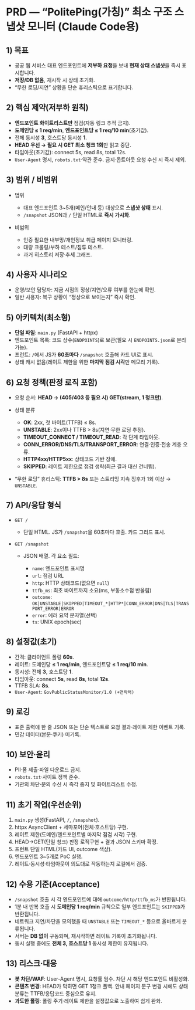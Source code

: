 # PRD — “PolitePing(가칭)” 최소 구조 스냅샷 모니터 (Claude Code용)

## 1) 목표

* 공공 웹 서비스 대표 엔드포인트에 **저부하 요청**을 보내 **현재 상태 스냅샷**을 즉시 표시합니다.
* **저장/DB 없음**, 재시작 시 상태 초기화.
* “무한 로딩/지연” 상황을 단순 휴리스틱으로 표기합니다.

## 2) 핵심 제약(저부하 원칙)

* **엔드포인트 화이트리스트만** 점검(자동 링크 추적 금지).
* **도메인당 ≤ 1 req/min**, **엔드포인트당 ≤ 1 req/10 min**(초기값).
* 전체 동시성 **3**, 호스트당 동시성 **1**.
* **HEAD 우선 → 필요 시 GET 최소 청크 1회**만 읽고 중단.
* 타임아웃(초기값): connect 5s, read 8s, total 12s.
* `User-Agent` 명시, `robots.txt`·약관 준수. 금지·옵트아웃 요청 수신 시 즉시 제외.

## 3) 범위 / 비범위

* 범위

  * 대표 엔드포인트 3~5개(메인/안내 등) 대상으로 **스냅샷 상태** 표시.
  * `/snapshot` JSON과 `/` 단일 HTML로 **즉시 가시화**.
* 비범위

  * 인증 필요한 내부망/개인정보 취급 페이지 모니터링.
  * 대량 크롤링/부하 테스트/침투 테스트.
  * 과거 히스토리 저장·추세 그래프.

## 4) 사용자 시나리오

* 운영/보안 담당자: 지금 시점의 정상/지연/오류 여부를 한눈에 확인.
* 일반 사용자: 복구 상황이 “정상으로 보이는지” 즉시 확인.

## 5) 아키텍처(최소형)

* **단일 파일**: `main.py` (FastAPI + httpx)
* 엔드포인트 목록: 코드 상수(`ENDPOINTS`)로 보관(필요 시 `ENDPOINTS.json`로 분리 가능).
* 프런트: `/`에서 JS가 **60초마다** `/snapshot` 호출해 카드 UI로 표시.
* 상태 캐시 없음(레이트 제한을 위한 **마지막 점검 시각**만 메모리 기록).

## 6) 요청 정책(판정 로직 포함)

* 요청 순서: **HEAD → (405/403 등 필요 시) GET(stream, 1 청크만)**.
* 상태 분류

  * **OK**: 2xx, 첫 바이트(TTFB) ≤ 8s.
  * **UNSTABLE**: 2xx이나 TTFB > 8s(지연·무한 로딩 추정).
  * **TIMEOUT_CONNECT / TIMEOUT_READ**: 각 단계 타임아웃.
  * **CONN_ERROR/DNS/TLS/TRANSPORT_ERROR**: 연결·인증·전송 계층 오류.
  * **HTTP4xx/HTTP5xx**: 상태코드 기반 장애.
  * **SKIPPED**: 레이트 제한으로 점검 생략(최근 결과 대신 건너뜀).
* “무한 로딩” 휴리스틱: **TTFB > 8s** 또는 스트리밍 지속 징후가 1회 이상 → `UNSTABLE`.

## 7) API/응답 형식

* `GET /`

  * 단일 HTML. JS가 `/snapshot`을 60초마다 호출. 카드 그리드 표시.
* `GET /snapshot`

  * JSON 배열. 각 요소 필드:

    * `name`: 엔드포인트 표시명
    * `url`: 점검 URL
    * `http`: HTTP 상태코드(없으면 `null`)
    * `ttfb_ms`: 최초 바이트까지 소요(ms, 부동소수점 반올림)
    * `outcome`: `OK|UNSTABLE|SKIPPED|TIMEOUT_*|HTTP*|CONN_ERROR|DNS|TLS|TRANSPORT_ERROR|ERROR`
    * `error`: 에러 요약 문자열(선택)
    * `ts`: UNIX epoch(sec)

## 8) 설정값(초기)

* 간격: 클라이언트 폴링 **60s**.
* 레이트: 도메인당 **≤ 1 req/min**, 엔드포인트당 **≤ 1 req/10 min**.
* 동시성: 전체 **3**, 호스트당 **1**.
* 타임아웃: connect **5s**, read **8s**, total **12s**.
* TTFB SLA: **8s**.
* `User-Agent`: `GovPublicStatusMonitor/1.0 (+연락처)`

## 9) 로깅

* 표준 출력에 한 줄 JSON 또는 단순 텍스트로 요청 결과·레이트 제한 이벤트 기록.
* 민감 데이터(본문·쿠키) 미기록.

## 10) 보안·윤리

* PII·폼 제출·파일 다운로드 금지.
* `robots.txt`·사이트 정책 준수.
* 기관의 차단·문의 수신 시 즉각 중지 및 화이트리스트 수정.

## 11) 초기 작업(우선순위)

1. `main.py` 생성(FastAPI, `/`, `/snapshot`).
2. httpx AsyncClient + 세마포어(전체·호스트당) 구현.
3. 레이트 제한(도메인/엔드포인트별 마지막 점검 시각) 구현.
4. HEAD→GET(단일 청크) 판정 로직구현 + 결과 JSON 스키마 확정.
5. 프런트 단일 HTML(카드 UI, outcome 색상).
6. 엔드포인트 3~5개로 PoC 실행.
7. 레이트·동시성·타임아웃이 의도대로 작동하는지 로컬에서 검증.

## 12) 수용 기준(Acceptance)

* `/snapshot` 호출 시 각 엔드포인트에 대해 `outcome/http/ttfb_ms`가 반환됩니다.
* 1분 내 반복 호출 시 **도메인당 1 req/min** 규칙으로 일부 엔드포인트는 `SKIPPED`가 반환됩니다.
* 네트워크 지연/차단을 모의했을 때 `UNSTABLE` 또는 `TIMEOUT_*` 등으로 올바르게 분류됩니다.
* 서버는 **DB 없이** 구동되며, 재시작하면 레이트 기록이 초기화됩니다.
* 동시 실행 중에도 **전체 3, 호스트당 1** 동시성 제한이 유지됩니다.

## 13) 리스크·대응

* **봇 차단/WAF**: User-Agent 명시, 요청률 엄수. 차단 시 해당 엔드포인트 비활성화.
* **콘텐츠 변경**: HEAD가 막히면 GET 1청크 폴백. 안내 페이지 문구 변경 시에도 상태 분류는 TTFB/응답코드 중심으로 유지.
* **과도한 폴링**: 폴링 주기·레이트 제한을 설정값으로 노출하여 쉽게 완화.